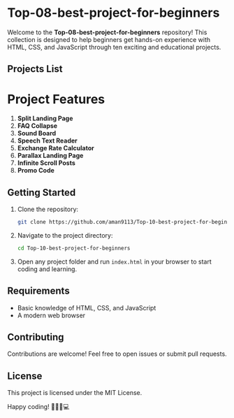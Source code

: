# Top-08-best-project-for-beginners

Welcome to the **Top-08-best-project-for-beginners** repository! This collection is designed to help beginners get hands-on experience with HTML, CSS, and JavaScript through ten exciting and educational projects.

## Projects List

# Project Features

1. **Split Landing Page**
2. **FAQ Collapse**
3. **Sound Board**
4. **Speech Text Reader**
5. **Exchange Rate Calculator**
6. **Parallax Landing Page**
7. **Infinite Scroll Posts**
8. **Promo Code**

## Getting Started

1. Clone the repository:
   ```bash
   git clone https://github.com/aman9113/Top-10-best-project-for-beginners.git
   ```

2. Navigate to the project directory:
   ```bash
   cd Top-10-best-project-for-beginners
   ```

3. Open any project folder and run `index.html` in your browser to start coding and learning.

## Requirements

- Basic knowledge of HTML, CSS, and JavaScript
- A modern web browser

## Contributing

Contributions are welcome! Feel free to open issues or submit pull requests.

## License

This project is licensed under the MIT License.

Happy coding! 👨🏼‍💻💻


